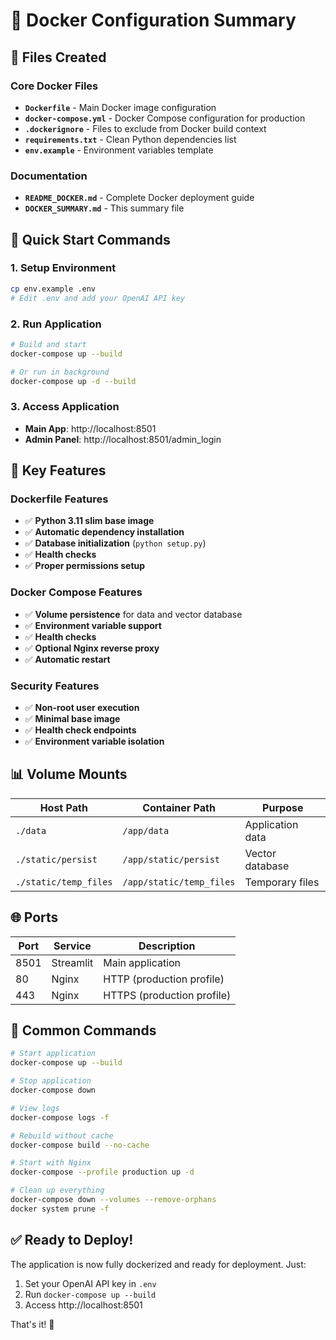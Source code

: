 # 🐳 Docker Configuration Summary

## 📁 Files Created

### Core Docker Files
- **`Dockerfile`** - Main Docker image configuration
- **`docker-compose.yml`** - Docker Compose configuration for production
- **`.dockerignore`** - Files to exclude from Docker build context
- **`requirements.txt`** - Clean Python dependencies list
- **`env.example`** - Environment variables template

### Documentation
- **`README_DOCKER.md`** - Complete Docker deployment guide
- **`DOCKER_SUMMARY.md`** - This summary file

## 🚀 Quick Start Commands

### 1. Setup Environment
```bash
cp env.example .env
# Edit .env and add your OpenAI API key
```

### 2. Run Application
```bash
# Build and start
docker-compose up --build

# Or run in background
docker-compose up -d --build
```

### 3. Access Application
- **Main App**: http://localhost:8501
- **Admin Panel**: http://localhost:8501/admin_login

## 🔧 Key Features

### Dockerfile Features
- ✅ **Python 3.11 slim base image**
- ✅ **Automatic dependency installation**
- ✅ **Database initialization** (`python setup.py`)
- ✅ **Health checks**
- ✅ **Proper permissions setup**

### Docker Compose Features
- ✅ **Volume persistence** for data and vector database
- ✅ **Environment variable support**
- ✅ **Health checks**
- ✅ **Optional Nginx reverse proxy**
- ✅ **Automatic restart**

### Security Features
- ✅ **Non-root user execution**
- ✅ **Minimal base image**
- ✅ **Health check endpoints**
- ✅ **Environment variable isolation**

## 📊 Volume Mounts

| Host Path | Container Path | Purpose |
|-----------|----------------|---------|
| `./data` | `/app/data` | Application data |
| `./static/persist` | `/app/static/persist` | Vector database |
| `./static/temp_files` | `/app/static/temp_files` | Temporary files |

## 🌐 Ports

| Port | Service | Description |
|------|---------|-------------|
| 8501 | Streamlit | Main application |
| 80 | Nginx | HTTP (production profile) |
| 443 | Nginx | HTTPS (production profile) |

## 🔄 Common Commands

```bash
# Start application
docker-compose up --build

# Stop application
docker-compose down

# View logs
docker-compose logs -f

# Rebuild without cache
docker-compose build --no-cache

# Start with Nginx
docker-compose --profile production up -d

# Clean up everything
docker-compose down --volumes --remove-orphans
docker system prune -f
```

## ✅ Ready to Deploy!

The application is now fully dockerized and ready for deployment. Just:

1. Set your OpenAI API key in `.env`
2. Run `docker-compose up --build`
3. Access http://localhost:8501

That's it! 🎉
